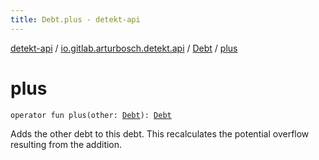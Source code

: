 ```yaml
---
title: Debt.plus - detekt-api
---
```


[detekt-api](../../index.html) / [io.gitlab.arturbosch.detekt.api](../index.html) / [Debt](index.html) / [plus](./plus.html)

# plus

`operator fun plus(other: `[`Debt`](index.html)`): `[`Debt`](index.html)

Adds the other debt to this debt.
This recalculates the potential overflow resulting from the addition.

